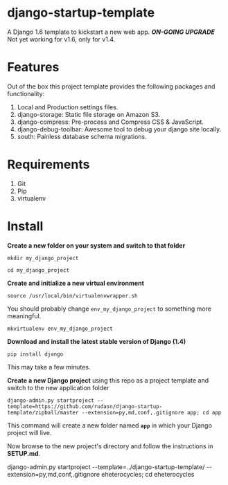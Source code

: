 django-startup-template
=======================

A Django 1.6 template to kickstart a new web app. ***ON-GOING UPGRADE*** Not yet working for v1.6, only for v1.4. 

Features
========
Out of the box this project template provides the following packages and 
functionality:

1. Local and Production settings files.
2. django-storage: Static file storage on Amazon S3.
3. django-compress: Pre-process and Compress CSS & JavaScript.
4. django-debug-toolbar: Awesome tool to debug your django site locally.
5. south: Painless database schema migrations.

Requirements
=============

1. Git
2. Pip
3. virtualenv

Install
=======
**Create a new folder on your system and switch to that folder**

```
mkdir my_django_project
```


```
cd my_django_project
```

**Create and initialize a new virtual environment**

```
source /usr/local/bin/virtualenvwrapper.sh
```

You should probably change ```env_my_django_project``` to something more 
meaningful.

```
mkvirtualenv env_my_django_project
```

**Download and install the latest stable version of Django (1.4)**

```
pip install django
```

This may take a few minutes.

**Create a new Django project** using this repo as a project template and 
switch to the new application folder

```
django-admin.py startproject --template=https://github.com/rudasn/django-startup-template/zipball/master --extension=py,md,conf,.gitignore app; cd app
```

This command will create a new folder named **```app```** in which your Django 
project will live.

Now browse to the new project's directory and follow the instructions in **SETUP.md**.

django-admin.py startproject --template=../django-startup-template/ --extension=py,md,conf,.gitignore eheterocycles; cd eheterocycles
